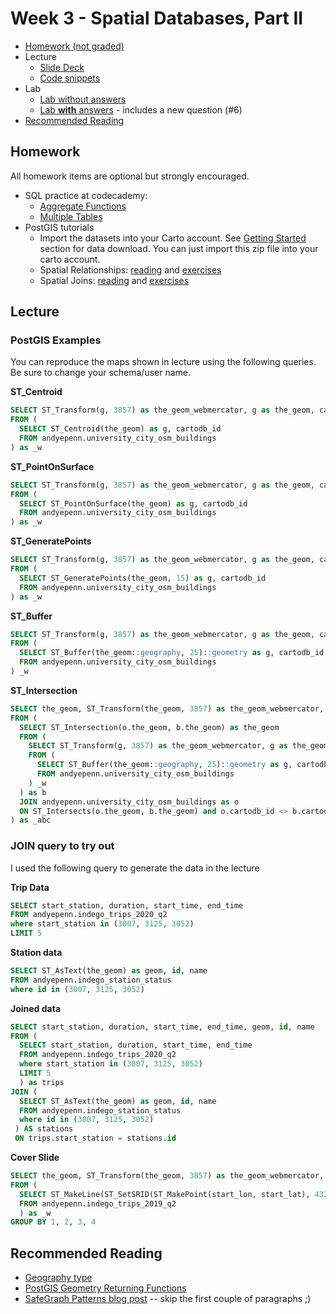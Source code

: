 # Week 3 - Spatial Databases, Part II

* [Homework (not graded)](#Homework)
* Lecture
  - [Slide Deck](https://docs.google.com/presentation/d/1EovplVMnKfdNlxtVx7JJZJsE8f5BJyg_yd6VPTKj9L8/edit?usp=sharing)
  - [Code snippets](#Lecture)
* Lab
  - [Lab without answers](Lab.md)
  - [Lab **with** answers](Lab-answers.md) - includes a new question (\#6)
* [Recommended Reading](#recommended-reading)

## Homework

All homework items are optional but strongly encouraged.

* SQL practice at codecademy:
  - [Aggregate Functions](https://www.codecademy.com/courses/learn-sql/lessons/aggregate-functions)
  - [Multiple Tables](https://www.codecademy.com/courses/learn-sql/lessons/multiple-tables/)
* PostGIS tutorials
  - Import the datasets into your Carto account. See [Getting Started](https://postgis.net/workshops/postgis-intro/#getting-started) section for data download. You can just import this zip file into your carto account.
  - Spatial Relationships: [reading](https://postgis.net/workshops/postgis-intro/spatial_relationships.html) and [exercises](https://postgis.net/workshops/postgis-intro/spatial_relationships_exercises.html)
  - Spatial Joins: [reading](https://postgis.net/workshops/postgis-intro/spatial_relationships.html) and [exercises](https://postgis.net/workshops/postgis-intro/joins_exercises.html)

## Lecture

### PostGIS Examples

You can reproduce the maps shown in lecture using the following queries. Be sure to change your schema/user name.

**ST_Centroid**

```SQL
SELECT ST_Transform(g, 3857) as the_geom_webmercator, g as the_geom, cartodb_id
FROM (
  SELECT ST_Centroid(the_geom) as g, cartodb_id
  FROM andyepenn.university_city_osm_buildings
) as _w
```

**ST_PointOnSurface**

```SQL
SELECT ST_Transform(g, 3857) as the_geom_webmercator, g as the_geom, cartodb_id
FROM (
  SELECT ST_PointOnSurface(the_geom) as g, cartodb_id
  FROM andyepenn.university_city_osm_buildings
) as _w
```

**ST_GeneratePoints**

```SQL
SELECT ST_Transform(g, 3857) as the_geom_webmercator, g as the_geom, cartodb_id
FROM (
  SELECT ST_GeneratePoints(the_geom, 15) as g, cartodb_id
  FROM andyepenn.university_city_osm_buildings
) as _w
```

**ST_Buffer**

```SQL
SELECT ST_Transform(g, 3857) as the_geom_webmercator, g as the_geom, cartodb_id
FROM (
  SELECT ST_Buffer(the_geom::geography, 25)::geometry as g, cartodb_id
  FROM andyepenn.university_city_osm_buildings
) _w
```

**ST_Intersection**

```SQL
SELECT the_geom, ST_Transform(the_geom, 3857) as the_geom_webmercator, row_number() over() as cartodb_id
FROM (
  SELECT ST_Intersection(o.the_geom, b.the_geom) as the_geom
  FROM (
    SELECT ST_Transform(g, 3857) as the_geom_webmercator, g as the_geom, cartodb_id
    FROM (
      SELECT ST_Buffer(the_geom::geography, 25)::geometry as g, cartodb_id
      FROM andyepenn.university_city_osm_buildings
    ) _w
  ) as b
  JOIN andyepenn.university_city_osm_buildings as o
  ON ST_Intersects(o.the_geom, b.the_geom) and o.cartodb_id <> b.cartodb_id
) as _abc
```

### JOIN query to try out


I used the following query to generate the data in the lecture

**Trip Data**

```SQL
SELECT start_station, duration, start_time, end_time
FROM andyepenn.indego_trips_2020_q2
where start_station in (3007, 3125, 3052)
LIMIT 5
```

**Station data**

```SQL
SELECT ST_AsText(the_geom) as geom, id, name
FROM andyepenn.indego_station_status
where id in (3007, 3125, 3052)
```

**Joined data**

```SQL
SELECT start_station, duration, start_time, end_time, geom, id, name
FROM (
  SELECT start_station, duration, start_time, end_time
  FROM andyepenn.indego_trips_2020_q2
  where start_station in (3007, 3125, 3052)
  LIMIT 5
  ) as trips
JOIN (
  SELECT ST_AsText(the_geom) as geom, id, name
  FROM andyepenn.indego_station_status
  where id in (3007, 3125, 3052)
 ) AS stations
 ON trips.start_station = stations.id
```

**Cover Slide**

```SQL
SELECT the_geom, ST_Transform(the_geom, 3857) as the_geom_webmercator, start_station, end_station, count(*) as num_trips, row_number() over () as cartodb_id
FROM (
  SELECT ST_MakeLine(ST_SetSRID(ST_MakePoint(start_lon, start_lat), 4326), ST_SetSRID(ST_MakePoint(end_lon, end_lat), 4326)) as the_geom, cartodb_id, start_station, end_station
  FROM andyepenn.indego_trips_2019_q2
  ) as _w
GROUP BY 1, 2, 3, 4
```

## Recommended Reading

* [Geography type](https://postgis.net/workshops/postgis-intro/geography.html)
* [PostGIS Geometry Returning Functions](https://postgis.net/workshops/postgis-intro/geometry_returning.html)
* [SafeGraph Patterns blog post](https://carto.com/blog/visit-pattern-footfall-data-safegraph/) -- skip the first couple of paragraphs ;)
